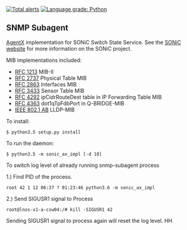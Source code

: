 [![Total alerts](https://img.shields.io/lgtm/alerts/g/Azure/sonic-snmpagent.svg?logo=lgtm&logoWidth=18)](https://lgtm.com/projects/g/Azure/sonic-snmpagent/alerts/)
[![Language grade: Python](https://img.shields.io/lgtm/grade/python/g/Azure/sonic-snmpagent.svg?logo=lgtm&logoWidth=18)](https://lgtm.com/projects/g/Azure/sonic-snmpagent/context:python)

## SNMP Subagent

[AgentX](https://www.ietf.org/rfc/rfc2741.txt) implementation for SONiC Switch State Service. See the [SONiC website](http://azure.github.io/SONiC/) for more information on the SONiC project.

MIB implementations included:

* [RFC 1213](https://www.ietf.org/rfc/rfc1213.txt) MIB-II
* [RFC 2737](https://www.ietf.org/rfc/rfc2737.txt) Physical Table MIB
* [RFC 2863](https://www.ietf.org/rfc/rfc2863.txt) Interfaces MIB
* [RFC 3433](https://www.ietf.org/rfc/rfc3433.txt) Sensor Table MIB
* [RFC 4292](https://tools.ietf.org/html/rfc4292) ipCidrRouteDest table in IP Forwarding Table MIB
* [RFC 4363](https://tools.ietf.org/html/rfc4363) dot1qTpFdbPort in Q-BRIDGE-MIB
* [IEEE 802.1 AB](http://www.ieee802.org/1/files/public/MIBs/LLDP-MIB-200505060000Z.txt) LLDP-MIB

To install:
```
$ python3.5 setup.py install
```

To run the daemon:
```
$ python3.5 -m sonic_ax_impl [-d 10]
```


To switch log level of already running snmp-subagent process

1.) Find PID of the process.

```
root 42 1 12 06:37 ? 01:23:46 python3.6 -m sonic_ax_impl
```

2.) Send SIGUSR1 signal to Process
```
root@lnos-x1-a-csw04:/# kill -SIGUSR1 42
```
Sending SIGUSR1 signal to process again will reset the log level. 
HH
